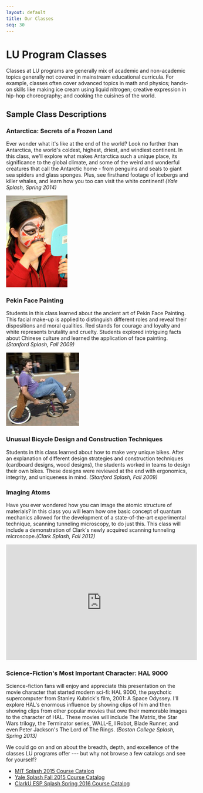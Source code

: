 ```yaml
---
layout: default
title: Our Classes
seq: 30
---
```


# LU Program Classes

Classes at LU programs are generally mix of academic and non-academic topics generally not covered in mainstream educational curricula. For example, classes often cover advanced topics in math and physics; hands-on skills like making ice cream using liquid nitrogen; creative expression in hip-hop choreography; and cooking the cuisines of the world.

## Sample Class Descriptions

### Antarctica: Secrets of a Frozen Land

Ever wonder what it's like at the end of the world? Look no further than Antarctica, the world's coldest, highest, driest, and windiest continent. In this class, we'll explore what makes Antarctica such a unique place, its significance to the global climate, and some of the weird and wonderful creatures that call the Antarctic home - from penguins and seals to giant sea spiders and glass sponges. Plus, see firsthand footage of icebergs and killer whales, and learn how you too can visit the white continent! *(Yale Splash, Spring 2014)*

<div class="imagebox floatleft"><img src="/media/images/photos/pekin-face-painting.jpg" width="167" height="250" alt="Pekin Face Painting"></div>

### Pekin Face Painting

Students in this class learned about the ancient art of Pekin Face Painting.  This facial make-up is applied to distinguish different roles and reveal their dispositions and moral qualities.  Red stands for courage and loyalty and white represents brutality and cruelty. Students explored intriguing facts about Chinese culture and learned the application of face painting. *(Stanford Splash, Fall 2009)*

<div style="clear: both;"></div>

<div class="imagebox floatright"><img src="/media/images/photos/biking-class.jpg" width="199" height="200" alt="Biking Class"><br></div>

### Unusual Bicycle Design and Construction Techniques

Students in this class learned about how to make very unique bikes. After an explanation of different design strategies and construction techniques (cardboard designs, wood designs), the students worked in teams to design their own bikes. These designs were reviewed at the end with ergonomics, integrity, and uniqueness in mind. *(Stanford Splash, Fall 2009)*

### Imaging Atoms

Have you ever wondered how you can image the atomic structure of materials? In this class you will learn how one basic concept of quantum mechanics allowed for the development of a state-of-the-art experimental technique, scanning tunneling microscopy, to do just this. This class will include a demonstration of Clark's newly acquired scanning tunneling microscope.*(Clark Splash, Fall 2012)*

<div class="imagebox floatleft"></div><iframe width="520" height="315" src="https://www.youtube.com/embed/wUsTtoTHwWU" frameborder="0" allowfullscreen></iframe>

### Science-Fiction's Most Important Character: HAL 9000

Science-fiction fans will enjoy and appreciate this presentation on the movie character that started modern sci-fi: HAL 9000, the psychotic supercomputer from Stanley Kubrick's film, 2001: A Space Odyssey. I'll explore HAL's enormous influence by showing clips of him and then showing clips from other popular movies that owe their memorable images to the character of HAL. These movies will include The Matrix, the Star Wars trilogy, the Terminator series, WALL-E, I Robot, Blade Runner, and even Peter Jackson's The Lord of The Rings.
*(Boston College Splash, Spring 2013)*

We could go on and on about the breadth, depth, and excellence of the classes LU programs offer --- but why not browse a few catalogs and see for yourself?

- [MIT Splash 2015 Course Catalog](https://esp.mit.edu/learn/Splash/2015/catalog)
- [Yale Splash Fall 2015 Course Catalog](https://yale.learningu.org/learn/Splash/2015_Fall/catalog)
- [ClarkU ESP Splash Spring 2016 Course Catalog](https://clarkuesp.learningu.org/learn/Splash/2016_Spring/catalog)
